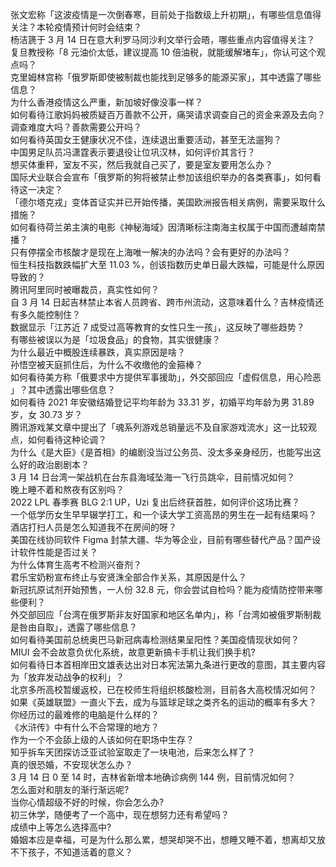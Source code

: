 张文宏称「这波疫情是一次倒春寒，目前处于指数级上升初期」，有哪些信息值得关注？本轮疫情预计何时会结束？  
杨洁篪于 3 月 14 日在意大利罗马同沙利文举行会晤，哪些重点内容值得关注？  
复旦教授称「8 元油价太低，建议提高 10 倍油税，就能缓解堵车」，你认可这个观点吗？  
克里姆林宫称「俄罗斯即使被制裁也能找到足够多的能源买家」，其中透露了哪些信息？  
为什么香港疫情这么严重，新加坡好像没事一样？  
如何看待江歌妈妈被质疑百万善款不公开，痛哭请求调查自己的资金来源及去向？调查难度大吗？善款需要公开吗？  
如何看待英国女王健康状况不佳，连续退出重要活动，甚至无法遛狗？  
中国男足队员冯潇霆表示要退役让位巩汉林，如何评价其言行？  
想买体重秤，室友不买，然后我就自己买了，要是室友要用怎么办？  
国际犬业联合会宣布「俄罗斯的狗将被禁止参加该组织举办的各类赛事」，如何看待这一决定？  
「德尔塔克戎」变体首证实并已开始传播，美国欧洲报告相关病例，需要采取什么措施？  
如何看待荷兰弟主演的电影《神秘海域》因清晰标注南海主权属于中国而遭越南禁播？  
只有停摆全市核酸才是现在上海唯一解决的办法吗？会有更好的办法吗？  
恒生科技指数跌幅扩大至 11.03 %，创该指数历史单日最大跌幅，可能是什么原因导致的？  
腾讯阿里同时被曝裁员，真实性如何？  
自 3 月 14 日起吉林禁止本省人员跨省、跨市州流动，这意味着什么？吉林疫情还有多久能控制住？  
数据显示「江苏近 7 成受过高等教育的女性只生一孩」，这反映了哪些趋势？  
有哪些被误以为是「垃圾食品」的食物，其实很健康？  
为什么最近中概股连续暴跌，真实原因是啥？  
孙悟空被天庭抓住后，为什么不收缴他的金箍棒？  
如何看待美方称「俄要求中方提供军事援助」，外交部回应「虚假信息，用心险恶 」？其中透露出哪些信息？  
如何看待 2021 年安徽结婚登记平均年龄为 33.31 岁，初婚平均年龄为男 31.89 岁，女 30.73 岁？  
腾讯游戏某文章中提出了「魂系列游戏总销量远不及自家游戏流水」这一比较观点，如何看待这种论调？  
为什么《是大臣》《是首相》的编剧没当过公务员、没太多亲身经历，也能写出这么好的政治剧剧本？  
3 月 14 日台湾一架战机在台东县海域坠海一飞行员跳伞，目前情况如何？  
晚上睡不着和熬夜有区别吗？  
2022 LPL 春季赛 BLG 2:1 UP，Uzi 复出后终获首胜，如何评价这场比赛？  
一个低学历女生早早辍学打工，和一个读大学工资高昂的男生在一起有结果吗？  
酒店打扫人员是怎么知道我不在房间的呀？  
美国在线协同软件 Figma 封禁大疆、华为等企业，目前有哪些替代产品？国产设计软件性能是否过关？  
为什么体育生高考不检测兴奋剂？  
君乐宝奶粉宣布终止与安贤洙全部合作关系，其原因是什么？  
新冠抗原试剂开始预售，一人份 32.8 元，你会尝试自检吗？能为疫情防控带来哪些便利？  
外交部回应「台湾在俄罗斯非友好国家和地区名单内」，称「台湾如被俄罗斯制裁是咎由自取」，透露了哪些信息？  
如何看待美国前总统奥巴马新冠病毒检测结果呈阳性？美国疫情现状如何？  
MIUI 会不会故意负优化系统，故意更新搞卡手机让我们换手机?  
如何看待日本首相岸田文雄表达出对日本宪法第九条进行更改的意图，其主要内容为「放弃发动战争的权利」？  
北京多所高校暂缓返校，已在校师生将组织核酸检测，目前各大高校情况如何？  
如果《英雄联盟》一直火下去，成为与篮球足球之类齐名的运动的概率有多大？  
你经历过的最难修的电脑是什么样的？  
《水浒传》中有什么不合常理的地方？  
作为一个不会舔上级的人该如何在职场中生存？  
知乎拆车天团探访泛亚试验室取走了一块电池，后来怎么样了？  
真的很恐婚，不安现状怎么办？  
3 月 14 日 0 至 14 时，吉林省新增本地确诊病例 144 例，目前情况如何？  
怎么面对和朋友的渐行渐远呢?  
当你心情超级不好的时候，你会怎么办?  
初三休学，随便考了一个高中，现在想努力还有希望吗？  
成绩中上等怎么选择高中?  
婚姻本应是幸福，可是为什么那么累，想哭却哭不出，想睡又睡不着，想离却又放不下孩子，不知道活着的意义？  
